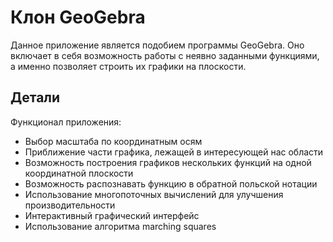 # Клон GeoGebra

Данное приложение является подобием программы GeoGebra. Оно включает в себя возможность работы с неявно заданными функциями, а именно позволяет строить их графики на плоскости.


## Детали

Функционал приложения:
- Выбор масштаба по координатным осям 
- Приближение части графика, лежащей в интересующей нас области 
- Возможность построения графиков нескольких функций на одной координатной плоскости
- Возможность распознавать функцию в обратной польской нотации
- Использование многопоточных вычислений для улучшения производительности
- Интерактивный графический интерфейс
- Использование алгоритма marching squares